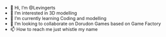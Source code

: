 - 👋 Hi, I’m @Levingerts
- 👀 I’m interested in 3D modelling 
- 🌱 I’m currently learning Coding and modelling
- 💞️ I’m looking to collaborate on Dorudon Games based on Game Factory
- 📫 How to reach me just whistle my name 

<!---
Levingerts/Levingerts is a ✨ special ✨ repository because its `README.md` (this file) appears on your GitHub profile.
You can click the Preview link to take a look at your changes.
--->
